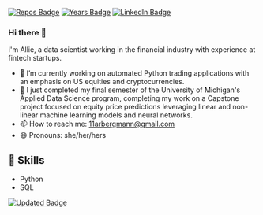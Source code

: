 [![Repos Badge](https://badges.pufler.dev/repos/arbergmann)](https://github.com/arbergmann)
[![Years Badge](https://badges.pufler.dev/years/arbergmann)](https://github.com/arbergmann)
[![LinkedIn Badge](https://img.shields.io/badge/LinkedIn-Profile-informational?style=flat&logo=linkedin&logoColor=white&color=0D76A8)](https://www.linkedin.com/in/arbergmann/)

### Hi there 👋 

I'm Allie, a data scientist working in the financial industry with experience at fintech startups.

- 🔭 I’m currently working on automated Python trading applications with an emphasis on US equities and cryptocurrencies.
- 🌱 I just completed my final semester of the University of Michigan's Applied Data Science program, completing my work on a Capstone project focused on equity price predictions leveraging linear and non-linear machine learning models and neural networks.
- 📫 How to reach me: 11arbergmann@gmail.com
- 😄 Pronouns: she/her/hers

## 💼 Skills
- Python
- SQL

[![Updated Badge](https://badges.pufler.dev/updated/arbergmann/arbergmann)](https://github.com/arbergmann)

<!--

[![Commits Badge](https://badges.pufler.dev/commits/monthly/arbergmann)](https://github.com/arbergmann)
**arbergmann/arbergmann** is a ✨ _special_ ✨ repository because its `README.md` (this file) appears on your GitHub profile.

Here are some ideas to get you started:

- 🔭 I’m currently working on ...
- 🌱 I’m currently learning ...
- 👯 I’m looking to collaborate on ...
- 🤔 I’m looking for help with ...
- 💬 Ask me about ...
- 📫 How to reach me: ...
- 😄 Pronouns: ...
- ⚡ Fun fact: ...
-->
